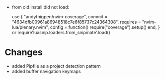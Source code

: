 * from old install did not load:

    use { "andythigpen/nvim-coverage", commit = "4634dfb00961a86948518c7e6f85737c24364308", requires = "nvim-lua/plenary.nvim", config = function() require("coverage").setup() end, }
    or
    require'luasnip.loaders.from_snipmate'.load()

# Changes

* added Pipfile as a project detection pattern
* added buffer navigation keymaps 
